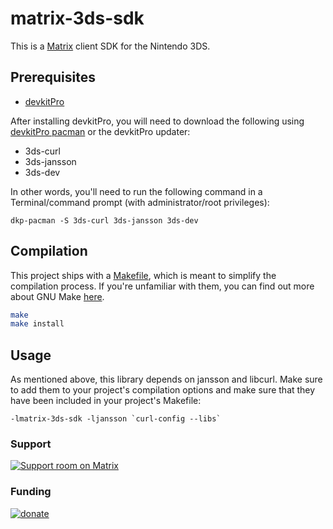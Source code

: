 
# matrix-3ds-sdk

This is a [Matrix](https://matrix.org/) client SDK for the Nintendo 3DS.

## Prerequisites

- [devkitPro](https://devkitpro.org/wiki/Getting_Started)

After installing devkitPro, you will need to download the following using [devkitPro pacman](https://devkitpro.org/wiki/devkitPro_pacman) or the devkitPro updater:

- 3ds-curl
- 3ds-jansson
- 3ds-dev

In other words, you'll need to run the following command in a Terminal/command prompt (with administrator/root privileges):

```
dkp-pacman -S 3ds-curl 3ds-jansson 3ds-dev
```

## Compilation

This project ships with a [Makefile](Makefile), which is meant to simplify the compilation process. If you're unfamiliar with them, you can find out more about GNU Make [here](https://www.gnu.org/software/make/).

```bash
make
make install
```

## Usage

As mentioned above, this library depends on jansson and libcurl. Make sure to add them to your project's compilation options and make sure that they have been included in your project's Makefile:

```
-lmatrix-3ds-sdk -ljansson `curl-config --libs`
```

### Support

[![Support room on Matrix](https://img.shields.io/matrix/matrix-3ds-sdk:sorunome.de.svg?label=%23matrix-3ds-sdk:sorunome.de&logo=matrix&server_fqdn=sorunome.de)](https://matrix.to/#/#matrix-3ds-sdk:sorunome.de)

### Funding

[![donate](https://liberapay.com/assets/widgets/donate.svg)](https://liberapay.com/Sorunome/donate)
